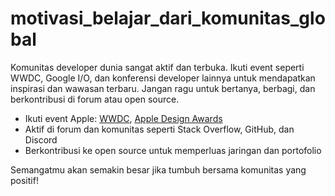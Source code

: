 # motivasi_belajar_dari_komunitas_global

Komunitas developer dunia sangat aktif dan terbuka. Ikuti event seperti WWDC, Google I/O, dan konferensi developer lainnya untuk mendapatkan inspirasi dan wawasan terbaru. Jangan ragu untuk bertanya, berbagi, dan berkontribusi di forum atau open source.

- Ikuti event Apple: [WWDC](https://developer.apple.com/wwdc/), [Apple Design Awards](https://developer.apple.com/design/awards/)
- Aktif di forum dan komunitas seperti Stack Overflow, GitHub, dan Discord
- Berkontribusi ke open source untuk memperluas jaringan dan portofolio

Semangatmu akan semakin besar jika tumbuh bersama komunitas yang positif!
